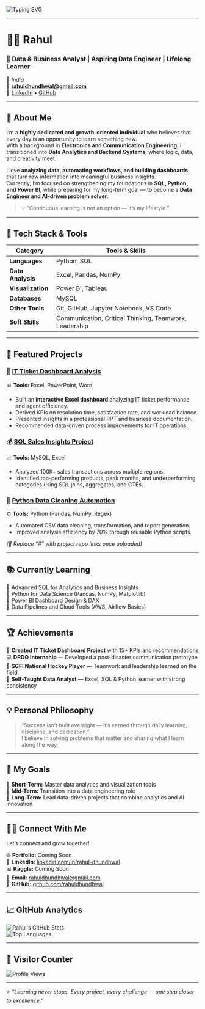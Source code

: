 <!-- Profile Banner -->
![Typing SVG](https://readme-typing-svg.herokuapp.com?lines=Hi+there,+I'm+Rahul+👋;Data+Analyst+|+SQL+|+Excel+|+Python+|+Power+BI;Lifelong+Learner+|+Future+Data+Engineer;Welcome+to+my+GitHub+Profile!&center=true&width=850&height=60&color=00C4FF&vCenter=true&size=22)

---

# 👨‍💻 Rahul   
### 🚀 Data & Business Analyst | Aspiring Data Engineer | Lifelong Learner  

📍 *India*  
📧 **rahuldhundhwal@gmail.com**  
🔗 [LinkedIn](https://www.linkedin.com/in/rahul-dhundhwal/) • [GitHub](https://github.com/rahuldhundhwal)

---

## 🧠 About Me  

I’m a **highly dedicated and growth-oriented individual** who believes that every day is an opportunity to learn something new.  
With a background in **Electronics and Communication Engineering**, I transitioned into **Data Analytics and Backend Systems**, where logic, data, and creativity meet.  

I love **analyzing data, automating workflows, and building dashboards** that turn raw information into meaningful business insights.  
Currently, I’m focused on strengthening my foundations in **SQL, Python, and Power BI**, while preparing for my long-term goal — to become a **Data Engineer and AI-driven problem solver**.  

> 💡 “Continuous learning is not an option — it’s my lifestyle.”

---

## 🧰 Tech Stack & Tools  

| Category | Tools & Skills |
|-----------|----------------|
| **Languages** | Python, SQL |
| **Data Analysis** | Excel, Pandas, NumPy |
| **Visualization** | Power BI, Tableau |
| **Databases** | MySQL |
| **Other Tools** | Git, GitHub, Jupyter Notebook, VS Code |
| **Soft Skills** | Communication, Critical Thinking, Teamwork, Leadership |

---

## 💼 Featured Projects  

### 🧾 [IT Ticket Dashboard Analysis](#)
📊 **Tools:** Excel, PowerPoint, Word  
- Built an **interactive Excel dashboard** analyzing IT ticket performance and agent efficiency.  
- Derived KPIs on resolution time, satisfaction rate, and workload balance.  
- Presented insights in a professional PPT and business documentation.  
- Recommended data-driven process improvements for IT operations.  

### 💰 [SQL Sales Insights Project](#)
📈 **Tools:** MySQL, Excel  
- Analyzed 100K+ sales transactions across multiple regions.  
- Identified top-performing products, peak months, and underperforming categories using SQL joins, aggregates, and CTEs.  

### 🧹 [Python Data Cleaning Automation](#)
⚙️ **Tools:** Python (Pandas, NumPy, Regex)  
- Automated CSV data cleaning, transformation, and report generation.  
- Improved analysis efficiency by 70% through reusable Python scripts.  

*(🔗 Replace “#” with project repo links once uploaded)*

---

## 📚 Currently Learning  

🔹 Advanced SQL for Analytics and Business Insights  
🔹 Python for Data Science (Pandas, NumPy, Matplotlib)  
🔹 Power BI Dashboard Design & DAX  
🔹 Data Pipelines and Cloud Tools (AWS, Airflow Basics)

---

## 🏆 Achievements  

🏅 **Created IT Ticket Dashboard Project** with 15+ KPIs and recommendations  
💻 **DRDO Internship** — Developed a post-disaster communication prototype  
🏑 **SGFI National Hockey Player** — Teamwork and leadership learned on the field  
📘 **Self-Taught Data Analyst** — Excel, SQL & Python learner with strong consistency  

---

## 💡 Personal Philosophy  

> “Success isn’t built overnight — it’s earned through daily learning, discipline, and dedication.”  
> I believe in solving problems that matter and sharing what I learn along the way.  

---

## 🌟 My Goals  

🎯 **Short-Term:** Master data analytics and visualization tools  
🚀 **Mid-Term:** Transition into a data engineering role  
🧠 **Long-Term:** Lead data-driven projects that combine analytics and AI innovation  

---

## 🧑‍💻 Connect With Me  

Let’s connect and grow together!  

🌐 **Portfolio:** Coming Soon  
💼 **LinkedIn:** [linkedin.com/in/rahul-dhundhwal](https://www.linkedin.com/in/rahul-dhundhwal/)  
📊 **Kaggle:** Coming Soon  
📧 **Email:** rahuldhundhwal@gmail.com  
🐙 **GitHub:** [github.com/rahuldhundhwal](https://github.com/rahuldhundhwal)

---

## 📈 GitHub Analytics  

![Rahul's GitHub Stats](https://github-readme-stats.vercel.app/api?username=rahuldhundhwal&show_icons=true&theme=blueberry)  
![Top Languages](https://github-readme-stats.vercel.app/api/top-langs/?username=rahuldhundhwal&layout=compact&theme=blueberry)  

---

## 🧩 Visitor Counter  
![Profile Views](https://komarev.com/ghpvc/?username=rahuldhundhwal&color=00C4FF&style=for-the-badge&label=PROFILE+VIEWS)

---

⭐ *“Learning never stops. Every project, every challenge — one step closer to excellence.”*
